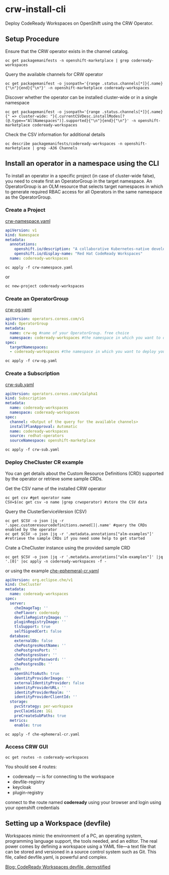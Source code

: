 # crw-install-cli
Deploy CodeReady Workspaces on OpenShift using the CRW Operator.

## Setup Procedure

Ensure that the CRW operator exists in the channel catalog.
```shell script
oc get packagemanifests -n openshift-marketplace | grep codeready-workspaces
```

Query the available channels for CRW operator
```shell script
oc get packagemanifest -o jsonpath='{range .status.channels[*]}{.name}{"\n"}{end}{"\n"}' -n openshift-marketplace codeready-workspaces
```

Discover whether the operator can be installed cluster-wide or in a single namespace
```shell script
oc get packagemanifest -o jsonpath='{range .status.channels[*]}{.name}{" => cluster-wide: "}{.currentCSVDesc.installModes[?(@.type=="AllNamespaces")].supported}{"\n"}{end}{"\n"}' -n openshift-marketplace codeready-workspaces
```

Check the CSV information for additional details
```shell script
oc describe packagemanifests/codeready-workspaces -n openshift-marketplace | grep -A36 Channels
```

## Install an operator in a namespace using the CLI

To install an operator in a specific project (in case of cluster-wide false), you need to create first an OperatorGroup in the target namespace. An OperatorGroup is an OLM resource that selects target namespaces in which to generate required RBAC access for all Operators in the same namespace as the OperatorGroup.

### Create a Project
[crw-namespace.yaml](crw-namespace.yaml)
```yaml
apiVersion: v1
kind: Namespace
metadata:
  annotations:
    openshift.io/description: "A collaborative Kubernetes-native development solution that delivers OpenShift workspaces and in-browser IDE for rapid cloud application development."
    openshift.io/display-name: "Red Hat CodeReady Workspaces"
  name: codeready-workspaces
```
```shell script
oc apply -f crw-namespace.yaml
```
or
```shell script
oc new-project codeready-workspaces
```

### Create an OperatorGroup
[crw-og.yaml](crw-og.yaml)
```yaml
apiVersion: operators.coreos.com/v1
kind: OperatorGroup
metadata:
  name: crw-og #name of your OperatorGroup. free choice
  namespace: codeready-workspaces #the namespace in which you want to deploy your operator
spec:
  targetNamespaces:
  - codeready-workspaces #the namespace in which you want to deploy your operator (again)
```
```shell script
oc apply -f crw-og.yaml
```

### Create a Subscription
[crw-sub.yaml](crw-sub.yaml)
```yaml
apiVersion: operators.coreos.com/v1alpha1
kind: Subscription
metadata:
  name: codeready-workspaces
  namespace: codeready-workspaces
spec:
  channel: <Output of the query for the available channels>
  installPlanApproval: Automatic
  name: codeready-workspaces
  source: redhat-operators
  sourceNamespace: openshift-marketplace
```
```shell script
oc apply -f crw-sub.yaml
```

### Deploy CheCluster CR example

You can get details about the Custom Resource Definitions (CRD) supported by the operator or retrieve some sample CRDs.

Get the CSV name of the installed CRW operator
```shell script
oc get csv #get operator name
CSV=$(oc get csv -o name |grep crwoperator) #store the CSV data
```
Query the ClusterServiceVersion (CSV)
```shell script
oc get $CSV -o json |jq -r '.spec.customresourcedefinitions.owned[]|.name' #query the CRDs enabled by the operator
oc get $CSV -o json |jq -r '.metadata.annotations["alm-examples"]' #retrieve the sample CRDs if you need some help to get started
```
Crate a CheCluster instance using the provided sample CRD
```shell script
oc get $CSV -o json |jq -r '.metadata.annotations["alm-examples"]' |jq '.[0]' |oc apply -n codeready-workspaces -f -
```
or using the example [che-ephemeral-cr.yaml](che-ephemeral-cr.yaml)
```yaml
apiVersion: org.eclipse.che/v1
kind: CheCluster
metadata:
  name: codeready-workspaces
spec:
  server:
    cheImageTag: ''
    cheFlavor: codeready
    devfileRegistryImage: ''
    pluginRegistryImage: ''
    tlsSupport: true
    selfSignedCert: false
  database:
    externalDb: false
    chePostgresHostName: ''
    chePostgresPort: ''
    chePostgresUser: ''
    chePostgresPassword: ''
    chePostgresDb: ''
  auth:
    openShiftoAuth: true
    identityProviderImage: ''
    externalIdentityProvider: false
    identityProviderURL: ''
    identityProviderRealm: ''
    identityProviderClientId: ''
  storage:
    pvcStrategy: per-workspace
    pvcClaimSize: 1Gi
    preCreateSubPaths: true
  metrics:
    enable: true
```
```shell script
oc apply -f che-ephemeral-cr.yaml
```

### Access CRW GUI
```shell script
oc get routes -n codeready-workspaces
```
You should see 4 routes:
- codeready — is for connecting to the workspace
- devfile-registry
- keycloak
- plugin-registry

connect to the route named **codeready** using your browser
and login using your openshift credentials

## Setting up a Workspace (devfile)
Workspaces mimic the environment of a PC, an operating system, programming language support, the tools needed, and an editor. The real power comes by defining a workspace using a YAML file—a text file that can be stored and versioned in a source control system such as Git. This file, called devfile.yaml, is powerful and complex.

[Blog: CodeReady Workspaces devfile, demystified](https://developers.redhat.com/blog/2019/12/09/codeready-workspaces-devfile-demystified/)

